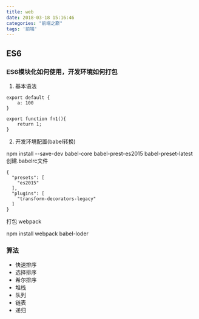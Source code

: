 ```yaml
---
title: web
date: 2018-03-18 15:16:46
categories: "前端之巅"
tags: '前端'
---
```


## ES6

### ES6模块化如何使用，开发环境如何打包

1. 基本语法

~~~
export default {
	a: 100
}

export function fn1(){
	return 1;
}
~~~

2. 开发环境配置(babel转换)

npm install --save-dev babel-core babel-prest-es2015 babel-preset-latest 创建.babelrc文件

~~~
{
  "presets": [
    "es2015"
  ],
  "plugins": [
    "transform-decorators-legacy"
  ]
}
~~~

打包 webpack 

npm install webpack babel-loder



### 算法

- 快速排序
- 选择排序
- 希尔排序
- 堆栈
- 队列
- 链表
- 递归	
